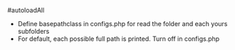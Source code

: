 #autoloadAll

* Define basepathclass in configs.php for read the folder and each yours subfolders
* For default, each possible full path is printed. Turn off in configs.php